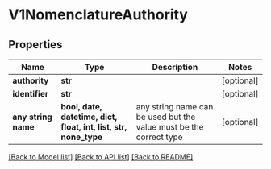 # V1NomenclatureAuthority


## Properties
Name | Type | Description | Notes
------------ | ------------- | ------------- | -------------
**authority** | **str** |  | [optional] 
**identifier** | **str** |  | [optional] 
**any string name** | **bool, date, datetime, dict, float, int, list, str, none_type** | any string name can be used but the value must be the correct type | [optional]

[[Back to Model list]](../README.md#documentation-for-models) [[Back to API list]](../README.md#documentation-for-api-endpoints) [[Back to README]](../README.md)


